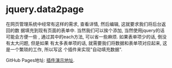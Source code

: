 # jquery.data2page

在网页管理系统中经常有这样的需求, 查看详情, 然后编辑, 这就要求我们将后台返回的数
据填充到现有页面的表单中. 当然我们可以挨个添加, 当然使用jquery的话可能会方便一些
, 通过其中的each方法, 可以省一些麻烦. 如果表单项少的话, 倒没有太大问题, 但是如果
有太多表单项的话, 就需要我们将数据和表单项对应起来, 这是一个繁琐的工作, 所以写这
个插件来实现"自动填充数据".

GitHub Pages地址: [插件演示地址](https://GerryLon.github.io/jquery.data2page/ '插件地址').
